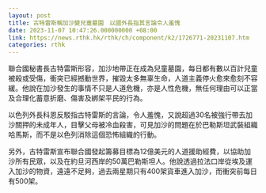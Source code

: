 ```yaml
---
layout: post
title: 古特雷斯稱加沙變兒童墓園　以國外長指其言論令人羞愧
date: 2023-11-07 10:47:26.000000000 +08:00
link: https://news.rthk.hk/rthk/ch/component/k2/1726771-20231107.htm
categories: rthk
---
```


聯合國秘書長古特雷斯形容，加沙地帶正在成為兒童墓園，每日都有數以百計兒童被殺或受傷，衝突已經撼動世界，摧毀太多無辜生命，人道主義停火愈來愈刻不容緩。他說在加沙發生的事情不只是人道危機，亦是人性危機，無任何理由可以正當及合理化蓄意折磨、傷害及綁架平民的行為。

以色列外長科恩反駁指古特雷斯的言論，令人羞愧，又說超過30名被強行帶去加沙關押的未成年人，目擊父母被冷血殺害，可見加沙的問題在於巴勒斯坦武裝組織哈馬斯，而不是以色列消除這個恐怖組織的行動。

另外，古特雷斯宣布聯合國發起籌募目標為12億美元的人道援助經費，以協助加沙所有民眾，以及在約旦河西岸的50萬巴勒斯坦人。他說透過拉法口岸從埃及運入加沙的物資，遠遠不足夠，過去兩星期只有400架貨車進入加沙，而衝突前每日有500架。

